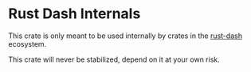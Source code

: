Rust Dash Internals
======================

This crate is only meant to be used internally by crates in the
[rust-dash](https://github.com/rust-dash) ecosystem.

This crate will never be stabilized, depend on it at your own risk.
